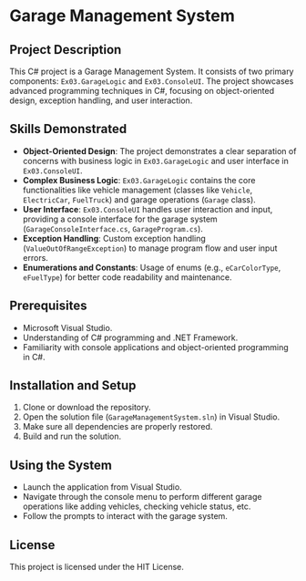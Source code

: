 # Garage Management System

## Project Description
This C# project is a Garage Management System. It consists of two primary components: `Ex03.GarageLogic` and `Ex03.ConsoleUI`. The project showcases advanced programming techniques in C#, focusing on object-oriented design, exception handling, and user interaction.

## Skills Demonstrated
- **Object-Oriented Design**: The project demonstrates a clear separation of concerns with business logic in `Ex03.GarageLogic` and user interface in `Ex03.ConsoleUI`.
- **Complex Business Logic**: `Ex03.GarageLogic` contains the core functionalities like vehicle management (classes like `Vehicle`, `ElectricCar`, `FuelTruck`) and garage operations (`Garage` class).
- **User Interface**: `Ex03.ConsoleUI` handles user interaction and input, providing a console interface for the garage system (`GarageConsoleInterface.cs`, `GarageProgram.cs`).
- **Exception Handling**: Custom exception handling (`ValueOutOfRangeException`) to manage program flow and user input errors.
- **Enumerations and Constants**: Usage of enums (e.g., `eCarColorType`, `eFuelType`) for better code readability and maintenance.

## Prerequisites
- Microsoft Visual Studio.
- Understanding of C# programming and .NET Framework.
- Familiarity with console applications and object-oriented programming in C#.

## Installation and Setup
1. Clone or download the repository.
2. Open the solution file (`GarageManagementSystem.sln`) in Visual Studio.
3. Make sure all dependencies are properly restored.
4. Build and run the solution.

## Using the System
- Launch the application from Visual Studio.
- Navigate through the console menu to perform different garage operations like adding vehicles, checking vehicle status, etc.
- Follow the prompts to interact with the garage system.

## License
This project is licensed under the HIT License.

